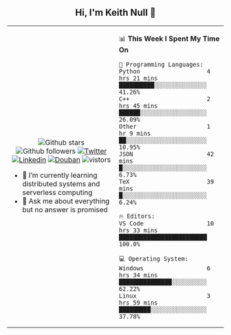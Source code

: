 <h2 align="center"> Hi, I'm Keith Null 👋 </h2>

<table>
    <tr>
        <td valign="center" width="50%">
            <p align="center">
              <img src="https://img.shields.io/github/stars/keithnull?style=social" alt="Github stars" />
              <img src="https://img.shields.io/github/followers/keithnull?style=social" alt="Github followers" />
              <a href="https://twitter.com/_keithnull"><img src="https://img.shields.io/badge/@__keithnull-1DA1F2?style=flat&logo=Twitter&logoColor=white" alt="Twitter"/></a>
              <a href="https://www.linkedin.com/in/wuzhengke/?locale=en_US"><img src="https://img.shields.io/badge/@wuzhengke-0073b1?style=flat&logo=LinkedIn&logoColor=white" alt="Linkedin" /></a>
              <a href="https://www.douban.com/people/keith1"><img src="https://img.shields.io/badge/@keith1-007722?style=flat&logo=Douban&logoColor=white" alt="Douban" /></a>
              <img src="https://visitor-badge.glitch.me/badge?page_id=keithnull" alt="vistors" />
            </p>
            <ul>
                <li>🌱 I’m currently learning distributed systems and serverless computing</li>
                <li>💬 Ask me about everything but no answer is promised</li>
            </ul>
        </td>
       <td valign="top" width="50%">
    
<!--START_SECTION:waka-->
📊 **This Week I Spent My Time On** 

```text
💬 Programming Languages: 
Python                   4 hrs 21 mins       ██████████░░░░░░░░░░░░░░░   41.26% 
C++                      2 hrs 45 mins       ██████░░░░░░░░░░░░░░░░░░░   26.09% 
Other                    1 hr 9 mins         ██░░░░░░░░░░░░░░░░░░░░░░░   10.95% 
JSON                     42 mins             █░░░░░░░░░░░░░░░░░░░░░░░░   6.73% 
TeX                      39 mins             █░░░░░░░░░░░░░░░░░░░░░░░░   6.24%

🔥 Editors: 
VS Code                  10 hrs 33 mins      █████████████████████████   100.0%

💻 Operating System: 
Windows                  6 hrs 34 mins       ███████████████░░░░░░░░░░   62.22% 
Linux                    3 hrs 59 mins       █████████░░░░░░░░░░░░░░░░   37.78%

```


<!--END_SECTION:waka-->
</td></tr>
</table>


